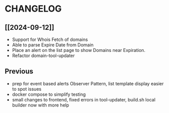 # CHANGELOG

## [[2024-09-12]]
- Support for Whois Fetch of domains
- Able to parse Expire Date from Domain
- Place an alert on the list page to show Domains near Expiration.
- Refactor domain-tool-updater

## Previous
- prep for event based alerts Observer Pattern, list template display easier to spot issues
- docker compose to simplify testing
- small changes to frontend, fixed errors in tool-updater, build.sh local builder now with more help
